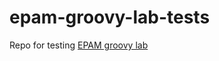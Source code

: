 # epam-groovy-lab-tests
Repo for testing [EPAM groovy lab](https://github.com/cornBuddy/epam-groovy-lab-tasks)
